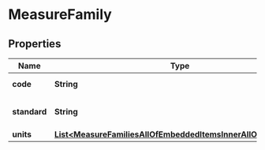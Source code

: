 

# MeasureFamily


## Properties

| Name | Type | Description | Notes |
|------------ | ------------- | ------------- | -------------|
|**code** | **String** | Measure family code |  |
|**standard** | **String** | Measure family standard |  [optional] |
|**units** | [**List&lt;MeasureFamiliesAllOfEmbeddedItemsInnerAllOfUnitsInner&gt;**](MeasureFamiliesAllOfEmbeddedItemsInnerAllOfUnitsInner.md) | Family units |  [optional] |



